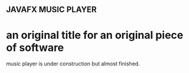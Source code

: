 ## JAVAFX MUSIC PLAYER

# an original title for an original piece of software

music player is under construction but almost finished.
